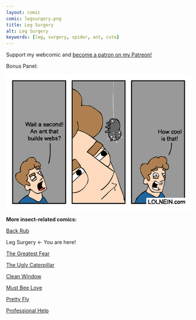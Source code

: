 ```yaml
---
layout: comic
comic: legsurgery.png
title: Leg Surgery
alt: Leg Surgery
keywords: [leg, surgery, spider, ant, cute]
---
```


Support my webcomic and [become a patron on my Patreon!](https://www.patreon.com/lolnein)

Bonus Panel:

![Leg Surgery](/images/legsurgery_bonus.png)


__More insect-related comics:__

[Back Rub](https://lolnein.com/2017/06/13/backrub/)

Leg Surgery <- You are here!

[The Greatest Fear](https://lolnein.com/2018/06/18/thegreatestfear/)

[The Ugly Caterpillar](https://lolnein.com/2017/09/18/theuglycaterpillar/)

[Clean Window](https://lolnein.com/2018/08/06/cleanwindow/)

[Must Bee Love](https://lolnein.com/2019/05/21/mustbeelove/)

[Pretty Fly](https://lolnein.com/2019/06/09/prettyfly/)

[Professional Help](https://lolnein.com/2019/09/03/professionalhelp/)